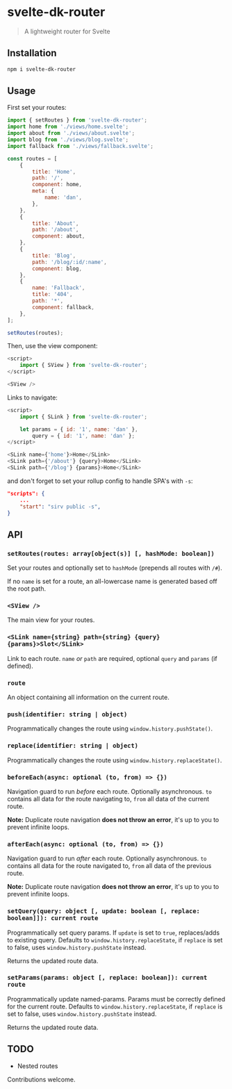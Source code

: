 # svelte-dk-router

> A lightweight router for Svelte

## Installation

```bash
npm i svelte-dk-router
```

## Usage

First set your routes:

```js
import { setRoutes } from 'svelte-dk-router';
import home from './views/home.svelte';
import about from './views/about.svelte';
import blog from './views/blog.svelte';
import fallback from './views/fallback.svelte';

const routes = [
    {
        title: 'Home',
        path: '/',
        component: home,
        meta: {
            name: 'dan',
        },
    },
    {
        title: 'About',
        path: '/about',
        component: about,
    },
    {
        title: 'Blog',
        path: '/blog/:id/:name',
        component: blog,
    },
    {
        name: 'Fallback',
        title: '404',
        path: '*',
        component: fallback,
    },
];

setRoutes(routes);
```

Then, use the view component:

```js
<script>
    import { SView } from 'svelte-dk-router';
</script>

<SView />
```

Links to navigate:

```js
<script>
    import { SLink } from 'svelte-dk-router';

    let params = { id: '1', name: 'dan' },
        query = { id: '1', name: 'dan' };
</script>

<SLink name={'home'}>Home</SLink>
<SLink path={'/about'} {query}>Home</SLink>
<SLink path={'/blog'} {params}>Home</SLink>
```

and don't forget to set your rollup config to handle SPA's with `-s`:

```json
"scripts": {
    ...
    "start": "sirv public -s",
}
```

## API

### `setRoutes(routes: array[object(s)] [, hashMode: boolean])`

Set your routes and optionally set to `hashMode` (prepends all routes with `/#`).

If no `name` is set for a route, an all-lowercase name is generated based off the root path.

### `<SView />`

The main view for your routes.

### `<SLink name={string} path={string} {query} {params}>Slot</SLink>`

Link to each route. `name` _or_ `path` are required, optional `query` and `params` (if defined).

### `route`

An object containing all information on the current route.

### `push(identifier: string | object)`

Programmatically changes the route using `window.history.pushState()`.

### `replace(identifier: string | object)`

Programmatically changes the route using `window.history.replaceState()`.

### `beforeEach(async: optional (to, from) => {})`

Navigation guard to run _before_ each route. Optionally asynchronous.
`to` contains all data for the route navigating to, `from` all data of the current route.

**Note:** Duplicate route navigation **does not throw an error**, it's up to you to prevent infinite loops.

### `afterEach(async: optional (to, from) => {})`

Navigation guard to run _after_ each route. Optionally asynchronous.
`to` contains all data for the route navigated to, `from` all data of the previous route.

**Note:** Duplicate route navigation **does not throw an error**, it's up to you to prevent infinite loops.

### `setQuery(query: object [, update: boolean [, replace: boolean]]): current route`

Programmatically set query params. If `update` is set to `true`, replaces/adds to existing query.
Defaults to `window.history.replaceState`, if `replace` is set to false, uses `window.history.pushState` instead.

Returns the updated route data.

### `setParams(params: object [, replace: boolean]): current route`

Programmatically update named-params. Params must be correctly defined for the current route.
Defaults to `window.history.replaceState`, if `replace` is set to false, uses `window.history.pushState` instead.

Returns the updated route data.

## TODO

-   Nested routes

Contributions welcome.
